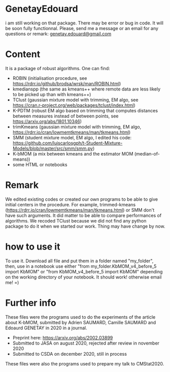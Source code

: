 # GenetayEdouard

i am still working on that package.
There may be error or bug in code. It will be soon fully functionnal. Please, send me a message or an email for any questions or remark: genetay.edouard@gmail.com

# Content
It is a package of robust algorithms.
One can find:
- ROBIN (initialisation procedure, see https://rdrr.io/github/brodsa/wrsk/man/ROBIN.html)
- kmedianspp (the same as kmeans++ where remote data are less likely to be picked up than with kmeans++)
- TClust (gaussian mixture model with trimming, EM algo, see https://cran.r-project.org/web/packages/tclust/index.html)
- K-PDTM (robust EM algo based on trimming that computes distances between measures instead of between points, see https://arxiv.org/abs/1801.10346)
- trimKmeans (gaussian mixture model with trimming, EM algo, https://rdrr.io/cran/lowmemtkmeans/man/tkmeans.html)
- SMM (student mixture model, EM algo, I edited his code: https://github.com/luiscarlosgph/t-Student-Mixture-Models/blob/master/src/smm/smm.py)
- K-bMOM (a mix between kmeans and the estimator MOM (median-of-means))
- some HTML or notebooks

# Remark
We edited existing codes or created our own programs to be able to give initial centers in the procedure. For example, trimmed-kmeans (https://rdrr.io/cran/lowmemtkmeans/man/tkmeans.html) or SMM don't have such arguments. It did matter to be able to compare performances of algorithms. We recoded TClust because we did not find any python package to do it when we started our work. Thing may have change by now.

# how to use it
To use it. Download all file and put them in a folder named "my_folder", then, use in a notebook use either "from my_folder.KbMOM_v4_before_5 import KbMOM" or "from KbMOM_v4_before_5 import KbMOM" depending on the working directory of your notebook. It should work! otherwise email me! =)

# Further info
These files were the programs used to do the experiments of the article about K-bMOM, submitted by Adrien SAUMARD, Camille SAUMARD and Edoaurd GENETAY in 2020 in a journal.
- Preprint here: https://arxiv.org/abs/2002.03899
- Submitted to JASA on august 2020, rejected after review in november 2020
- Submitted to CSDA on december 2020, still in process

These files were also the programs used to prepare my talk to CMStat2020.
